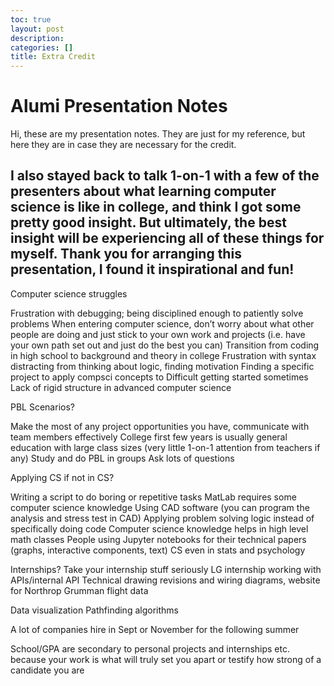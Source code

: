 ```yaml
---
toc: true
layout: post
description: 
categories: []
title: Extra Credit
---
```

# Alumi Presentation Notes

Hi, these are my presentation notes. They are just for my reference, but here they are in case they are necessary for the credit.

I also stayed back to talk 1-on-1 with a few of the presenters about what learning computer science is like in college, and think I got some pretty good insight. But ultimately, the best insight will be experiencing all of these things for myself. Thank you for arranging this presentation, I found it inspirational and fun!
---
Computer science struggles 

Frustration with debugging; being disciplined enough to patiently solve problems
When entering computer science, don’t worry about what other people are doing and just stick to your own work and projects (i.e. have your own path set out and just do the best you can)
Transition from coding in high school to background and theory in college
Frustration with syntax distracting from thinking about logic, finding motivation
Finding a specific project to apply compsci concepts to
Difficult getting started sometimes
Lack of rigid structure in advanced computer science

PBL Scenarios?

Make the most of any project opportunities you have, communicate with team members effectively
College first few years is usually general education with large class sizes (very little 1-on-1 attention from teachers if any) Study and do PBL in groups
Ask lots of questions

Applying CS if not in CS?

Writing a script to do boring or repetitive tasks
MatLab requires some computer science knowledge
Using CAD software (you can program the analysis and stress test in CAD)
Applying problem solving logic instead of specifically doing code
Computer science knowledge helps in high level math classes
People using Jupyter notebooks for their technical papers (graphs, interactive components, text)
CS even in stats and psychology

Internships?
Take your internship stuff seriously
LG internship working with APIs/internal API
Technical drawing revisions and wiring diagrams, website for Northrop Grumman flight data

Data visualization
Pathfinding algorithms

A lot of companies hire in Sept or November for the following summer

School/GPA are secondary to personal projects and internships etc. because your work is what will truly set you apart or testify how strong of a candidate you are
